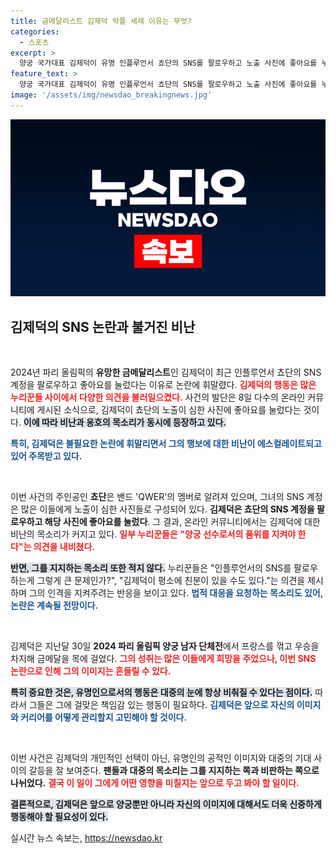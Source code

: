 ```yaml
---
title: 금메달리스트 김제덕 악플 세례 이유는 무엇?
categories:
  - 스포츠
excerpt: >
  양궁 국가대표 김제덕이 유명 인플루언서 쵸단의 SNS를 팔로우하고 노출 사진에 좋아요를 누른 사실이 알려지며 논란에 휘말렸다. 찬반 의견이 오가는 가운데, 그는 올림픽 금메달 리스트로서의 이미지에 타격을 받을지 주목된다.
feature_text: >
  양궁 국가대표 김제덕이 유명 인플루언서 쵸단의 SNS를 팔로우하고 노출 사진에 좋아요를 누른 사실이 알려지며 논란에 휘말렸다. 찬반 의견이 오가는 가운데, 그는 올림픽 금메달 리스트로서의 이미지에 타격을 받을지 주목된다.
image: '/assets/img/newsdao_breakingnews.jpg'
---
```


<p><img src="/assets/img/newsdao_breakingnews.jpg" alt="flaretime 속보" /></p>

<h2 data-ke-size="size26">김제덕의 SNS 논란과 불거진 비난</h2>

<p data-ke-size="size16">&nbsp;</p>

<p>2024년 파리 올림픽의 <b>유망한 금메달리스트</b>인 김제덕이 최근 인플루언서 쵸단의 SNS 계정을 팔로우하고 좋아요를 눌렀다는 이유로 논란에 휘말렸다. <b><span style="color: #ee2323;">김제덕의 행동은 많은 누리꾼들 사이에서 다양한 의견을 불러일으켰다.</span></b> 사건의 발단은 8일 다수의 온라인 커뮤니티에 게시된 소식으로, 김제덕이 쵸단의 노출이 심한 사진에 좋아요를 눌렀다는 것이다. <b><span style="background-color: #21538527;">이에 따라 비난과 옹호의 목소리가 동시에 등장하고 있다.</span></b> </p>

<p><b><span style="color: #1a5490;">특히, 김제덕은 불필요한 논란에 휘말리면서 그의 행보에 대한 비난이 에스컬레이트되고 있어 주목받고 있다.</span></b></p>

<p data-ke-size="size16">&nbsp;</p>

<p>이번 사건의 주인공인 <b>쵸단</b>은 밴드 'QWER'의 멤버로 알려져 있으며, 그녀의 SNS 계정은 많은 이들에게 노출이 심한 사진들로 구성되어 있다. <b>김제덕은 쵸단의 SNS 계정을 팔로우하고 해당 사진에 좋아요를 눌렀다</b>. 그 결과, 온라인 커뮤니티에서는 김제덕에 대한 비난의 목소리가 커지고 있다. <b><span style="color: #ee2323;">일부 누리꾼들은 "양궁 선수로서의 품위를 지켜야 한다"는 의견을 내비쳤다.</span></b></p>

<p><b><span style="background-color: #21538527;">반면, 그를 지지하는 목소리 또한 적지 않다.</span></b> 누리꾼들은 "인플루언서의 SNS를 팔로우하는게 그렇게 큰 문제인가?", "김제덕이 평소에 친분이 있을 수도 있다."는 의견을 제시하며 그의 인격을 지켜주려는 반응을 보이고 있다. <b><span style="color: #1a5490;">법적 대응을 요청하는 목소리도 있어, 논란은 계속될 전망이다.</span></b></p>

<p data-ke-size="size16">&nbsp;</p>

<p>김제덕은 지난달 30일 <b>2024 파리 올림픽 양궁 남자 단체전</b>에서 프랑스를 꺾고 우승을 차지해 금메달을 목에 걸었다. <b><span style="color: #ee2323;">그의 성취는 많은 이들에게 희망을 주었으나, 이번 SNS 논란으로 인해 그의 이미지는 흔들릴 수 있다.</span></b></p>

<p><b><span style="background-color: #21538527;">특히 중요한 것은, 유명인으로서의 행동은 대중의 눈에 항상 비춰질 수 있다는 점이다.</span></b> 따라서 그들은 그에 걸맞은 책임감 있는 행동이 필요하다. <b><span style="color: #1a5490;">김제덕은 앞으로 자신의 이미지와 커리어를 어떻게 관리할지 고민해야 할 것이다.</span></b></p>

<p data-ke-size="size16">&nbsp;</p>

<p>이번 사건은 김제덕의 개인적인 선택이 아닌, 유명인의 공적인 이미지와 대중의 기대 사이의 갈등을 잘 보여준다. <b>팬들과 대중의 목소리는 그를 지지하는 쪽과 비판하는 쪽으로 나뉘었다.</b> <b><span style="color: #ee2323;">결국 이 일이 그에게 어떤 영향을 미칠지는 앞으로 두고 봐야 할 일이다.</span></b> </p>

<p><b><span style="background-color: #21538527;">결론적으로, 김제덕은 앞으로 양궁뿐만 아니라 자신의 이미지에 대해서도 더욱 신중하게 행동해야 할 필요성이 있다.</span></b></p>
실시간 뉴스 속보는, <a href="https://newsdao.kr" rel="dofollow">https://newsdao.kr</a>



